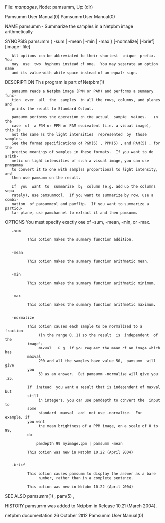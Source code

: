 File: *manpages*,  Node: pamsumm,  Up: (dir)

Pamsumm User Manual(0)                                  Pamsumm User Manual(0)



NAME
       pamsumm - Summarize the samples in a Netpbm image arithmetically


SYNOPSIS
       pamsumm  {  -sum  | -mean | -min | -max } [-normalize] [-brief] [image-
       file]

       All options can be abbreviated to their shortest  unique  prefix.   You
       may  use  two  hyphens instead of one.  You may separate an option name
       and its value with white space instead of an equals sign.


DESCRIPTION
       This program is part of Netpbm(1)

       pamsumm reads a Netpbm image (PNM or PAM) and performs a summary  func-
       tion  over  all  the  samples  in all the rows, columns, and planes and
       prints the result to Standard Output.

       pamsumm performs the operation on the actual  sample  values.   In  the
       case  of  a PGM or PPM or PAM equivalent (i.e. a visual image), this is
       not the same as the light intensities  represented  by  those  samples.
       See the format specifications of PGM(5) , PPM(5) , and PAM(5) , for the
       precise meanings of samples in these formats.  If you want to do arith-
       metic on light intensities of such a visual image, you can use pnmgamma
       to convert it to one with samples proportional to light intensity,  and
       then use pamsumm on the result.

       If  you  want  to  summarize  by  column (e.g. add up the columns sepa-
       rately), use pamsummcol.  If you want to summarize by row, use a combi-
       nation  of pamsummcol and pamflip.  If you want to summarize a particu-
       lar plane, use pamchannel to extract it and then pamsumm.



OPTIONS
       You must specify exactly one of -sum, -mean, -min, or -max.



       -sum

              This option makes the summary function addition.


       -mean

              This option makes the summary function arithmetic mean.


       -min

              This option makes the summary function arithmetic minimum.


       -max

              This option makes the summary function arithmetic maximum.


       -normalize

              This option causes each sample to be normalized to a fraction
                   (in the range 0..1) so the result  is  independent  of  the
              image's
                   maxval.  E.g. if you request the mean of an image which has
              maxval
                   200 and all the samples have value 50,  pamsumm  will  give
              you
                   50 as an answer.  But pamsumm -normalize will give you .25.

              If  instead  you want a result that is independent of maxval but
              still
                   in integers, you can use pamdepth to convert the  input  to
              some
                   standard  maxval  and  not use -normalize.  For example, if
              you want
                   the mean brightness of a PPM image, on a scale of 0 to  99,
              do

                  pamdepth 99 myimage.ppm | pamsumm -mean

              This option was new in Netpbm 10.22 (April 2004)


       -brief

              This option causes pamsumm to display the answer as a bare
                   number, rather than in a complete sentence.

              This option was new in Netpbm 10.22 (April 2004)




SEE ALSO
       pamsumm(1) , pam(5) ,


HISTORY
       pamsumm was added to Netpbm in Release 10.21 (March 2004).



netpbm documentation            26 October 2012         Pamsumm User Manual(0)

